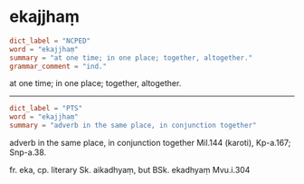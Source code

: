 # ekajjhaṃ

``` toml
dict_label = "NCPED"
word = "ekajjhaṃ"
summary = "at one time; in one place; together, altogether."
grammar_comment = "ind."
```

at one time; in one place; together, altogether.

--------------------

``` toml
dict_label = "PTS"
word = "ekajjhaṃ"
summary = "adverb in the same place, in conjunction together"
```

adverb in the same place, in conjunction together Mil.144 (karoti), Kp\-a.167; Snp\-a.38.

fr. eka, cp. literary Sk. aikadhyaṃ, but BSk. ekadhyaṃ Mvu.i.304

